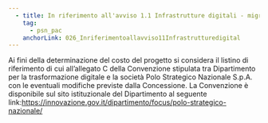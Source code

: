 ```yaml
---
  - title: In riferimento all'avviso 1.1 Infrastrutture digitali - migrazione PSN - PAC Pilota, come può essere determinato il costo del progetto?
    tag:
      - psn_pac
    anchorLink: 026_Inriferimentoallavviso11Infrastrutturedigital
---
```


Ai fini della determinazione del costo del progetto si considera il listino di riferimento di cui all’allegato C della Convenzione stipulata tra Dipartimento per la trasformazione digitale e la società Polo Strategico Nazionale S.p.A. con le eventuali modifiche previste dalla Concessione. La Convenzione è disponibile sul sito istituzionale del Dipartimento al seguente link:<a href="https://innovazione.gov.it/dipartimento/focus/polo-strategico-nazionale/" aria-label="link esterno">https://innovazione.gov.it/dipartimento/focus/polo-strategico-nazionale/</a> 
